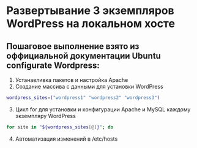 # Развертывание 3 экземпляров WordPress на локальном хосте
## Пошаговое выполнение взято из оффициальной документации Ubuntu configurate Wordpress:
1. Устанавливка пакетов и настройка Apache
2. Создание массива с данными для установки WordPress
```bash
wordpress_sites=("wordpress1" "wordpress2" "wordpress3")
```
3. Цикл for для установки и конфигурации Apache и MySQL каждому экземпляру WordPress
```bash
for site in "${wordpress_sites[@]}"; do
```
4. Автоматизация изменений в /etc/hosts
